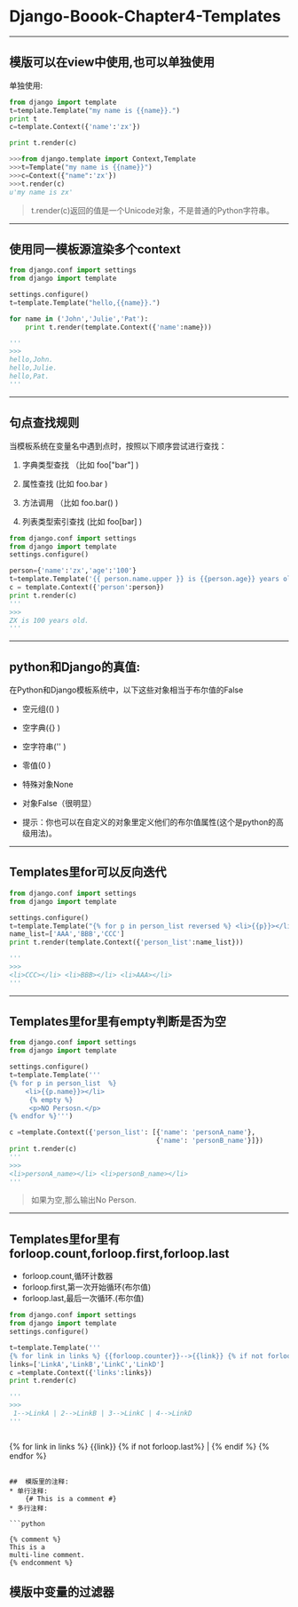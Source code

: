 # Django-Boook-Chapter4-Templates



---
## 模版可以在view中使用,也可以单独使用

单独使用:
```python
from django import template
t=template.Template("my name is {{name}}.")
print t
c=template.Context({'name':'zx'})

print t.render(c)
```

```python
>>>from django.template import Context,Template
>>>t=Template("my name is {{name}}")
>>>c=Context({"name":'zx'})
>>>t.render(c)
u'my name is zx'
```

> t.render(c)返回的值是一个Unicode对象，不是普通的Python字符串。

----

## 使用同一模板源渲染多个context

```python
from django.conf import settings
from django import template

settings.configure()
t=template.Template("hello,{{name}}.")

for name in ('John','Julie','Pat'):
    print t.render(template.Context({'name':name}))

'''
>>> 
hello,John.
hello,Julie.
hello,Pat.
'''
```

----
## 句点查找规则

 当模板系统在变量名中遇到点时，按照以下顺序尝试进行查找：

1. 字典类型查找 （比如 foo["bar"] )

2. 属性查找 (比如 foo.bar )

3. 方法调用 （比如 foo.bar() )

4. 列表类型索引查找 (比如 foo[bar] )

```python
from django.conf import settings
from django import template
settings.configure()

person={'name':'zx','age':'100'}
t=template.Template('{{ person.name.upper }} is {{person.age}} years old.}')
c = template.Context({'person':person})
print t.render(c)
'''
>>>
ZX is 100 years old.
'''
```
---

## python和Django的真值:

在Python和Django模板系统中，以下这些对象相当于布尔值的False

- 空元组(() )

- 空字典({} )

- 空字符串('' )

- 零值(0 )

- 特殊对象None

- 对象False（很明显）

- 提示：你也可以在自定义的对象里定义他们的布尔值属性(这个是python的高级用法)。

---

## Templates里for可以反向迭代

```python
from django.conf import settings
from django import template

settings.configure()
t=template.Template("{% for p in person_list reversed %} <li>{{p}}></li>{% endfor %}")
name_list=['AAA','BBB','CCC']
print t.render(template.Context({'person_list':name_list}))

'''
>>> 
<li>CCC></li> <li>BBB></li> <li>AAA></li>
'''
```
----

##  Templates里for里有empty判断是否为空

```python
from django.conf import settings
from django import template

settings.configure()
t=template.Template('''
{% for p in person_list  %} 
    <li>{{p.name}}></li>
     {% empty %}
     <p>NO Persosn.</p>
{% endfor %}''')

c =template.Context({'person_list': [{'name': 'personA_name'},
                                     {'name': 'personB_name'}]})
print t.render(c)
'''
>>> 
<li>personA_name></li> <li>personB_name></li>
'''
```
> 如果为空,那么输出No Person.

----

## Templates里for里有forloop.count,forloop.first,forloop.last

* forloop.count,循环计数器
* forloop.first,第一次开始循环(布尔值)
* forloop.last,最后一次循环.(布尔值)

```python
from django.conf import settings
from django import template
settings.configure()

t=template.Template('''
{% for link in links %} {{forloop.counter}}-->{{link}} {% if not forloop.last%}|{% endif %}{% endfor %}''')
links=['LinkA','LinkB','LinkC','LinkD']
c =template.Context({'links':links})
print t.render(c)

'''
>>> 
 1-->LinkA | 2-->LinkB | 3-->LinkC | 4-->LinkD 
'''
```

> ```python
{% for link in links %}
    {{link}} 
    {% if not forloop.last%}
        |
    {% endif %}
{% endfor %}
```

##  模版里的注释:
* 单行注释:
    {# This is a comment #}
* 多行注释:

```python

{% comment %}
This is a
multi-line comment.
{% endcomment %}

```

## 模版中变量的过滤器

